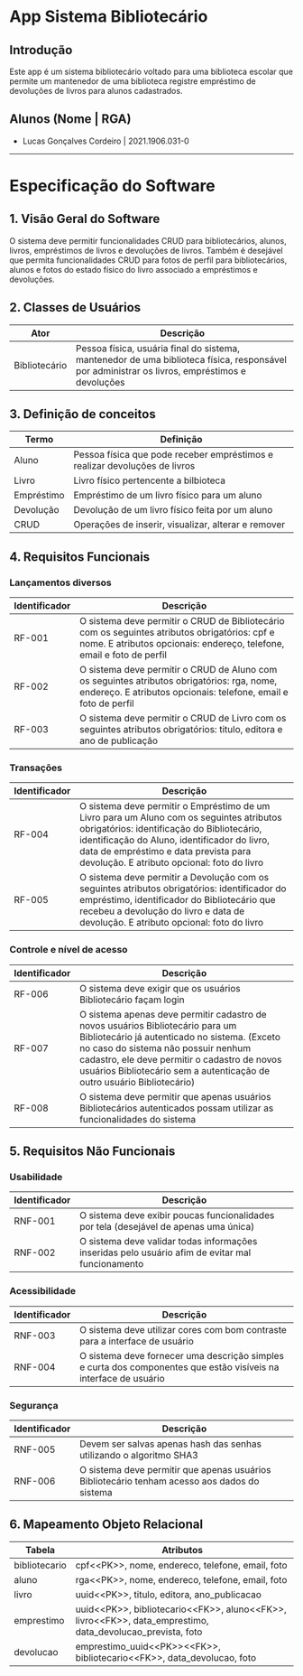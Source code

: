 # App Sistema Bibliotecário

## Introdução
Este app é um sistema bibliotecário voltado para uma biblioteca escolar que permite um mantenedor de uma biblioteca registre empréstimo de devoluções de livros para alunos cadastrados.

## Alunos (Nome | RGA)
- Lucas Gonçalves Cordeiro | 2021.1906.031-0

---

# Especificação do Software

## 1. Visão Geral do Software

O sistema deve permitir funcionalidades CRUD para bibliotecários, alunos, livros, empréstimos de livros e devoluções de livros. Também é desejável que permita funcionalidades CRUD para fotos de perfil para bibliotecários, alunos e fotos do estado físico do livro associado a empréstimos e devoluções.

## 2. Classes de Usuários

| Ator | Descrição |
| - | - |
| Bibliotecário | Pessoa física, usuária final do sistema, mantenedor de uma biblioteca física, responsável por administrar os livros, empréstimos e devoluções

## 3. Definição de conceitos

| Termo | Definição |
| - | - |
| Aluno | Pessoa física que pode receber empréstimos e realizar devoluções de livros |
| Livro | Livro físico pertencente a bilbioteca |
| Empréstimo | Empréstimo de um livro físico para um aluno |
| Devolução | Devolução de um livro físico feita por um aluno |
| CRUD | Operações de inserir, visualizar, alterar e remover |

## 4. Requisitos Funcionais

### <b>Lançamentos diversos</b>
| Identificador | Descrição |
| - | - |
| RF-001 | O sistema deve permitir o CRUD de Bibliotecário com os seguintes atributos obrigatórios: cpf e nome. E atributos opcionais: endereço, telefone, email e foto de perfil |
| RF-002 | O sistema deve permitir o CRUD de Aluno com os seguintes atributos obrigatórios: rga, nome, endereço. E atributos opcionais: telefone, email e foto de perfil |
| RF-003 | O sistema deve permitir o CRUD de Livro com os seguintes atributos obrigatórios: titulo, editora e ano de publicação |

### <b>Transações</b>
| Identificador | Descrição |
| - | - |
| RF-004 | O sistema deve permitir o Empréstimo de um Livro para um Aluno com os seguintes atributos obrigatórios: identificação do Bibliotecário, identificação do Aluno, identificador do livro, data de empréstimo e data prevista para devolução. E atributo opcional: foto do livro |
| RF-005 | O sistema deve permitir a Devolução com os seguintes atributos obrigatórios: identificador do empréstimo, identificador do Bibliotecário que recebeu a devolução do livro e data de devolução. E atributo opcional: foto do livro |

### <b>Controle e nível de acesso</b>
| Identificador | Descrição |
| - | - |
| RF-006 | O sistema deve exigir que os usuários Bibliotecário façam login |
| RF-007 | O sistema apenas deve permitir cadastro de novos usuários Bibliotecário para um Bibliotecário já autenticado no sistema. (Exceto no caso do sistema não possuir nenhum cadastro, ele deve permitir o cadastro de novos usuários Bibliotecário sem a autenticação de outro usuário Bibliotecário) |
| RF-008 | O sistema deve permitir que apenas usuários Bibliotecários autenticados possam utilizar as funcionalidades do sistema |

## 5. Requisitos Não Funcionais

### <b>Usabilidade</b>
| Identificador | Descrição |
| - | - |
| RNF-001 | O sistema deve exibir poucas funcionalidades por tela (desejável de apenas uma única) |
| RNF-002 | O sistema deve validar todas informações inseridas pelo usuário afim de evitar mal funcionamento |

### <b>Acessibilidade</b>
| Identificador | Descrição |
| - | - |
| RNF-003 | O sistema deve utilizar cores com bom contraste para a interface de usuário |
| RNF-004 | O sistema deve fornecer uma descrição simples e curta dos componentes que estão visíveis na interface de usuário |

### <b>Segurança</b>
| Identificador | Descrição |
| - | - |
| RNF-005 | Devem ser salvas apenas hash das senhas utilizando o algoritmo SHA3 |
| RNF-006 | O sistema deve permitir que apenas usuários Bibliotecário tenham acesso aos dados do sistema |

## 6. Mapeamento Objeto Relacional

| Tabela | Atributos |
| - | - |
| bibliotecario | cpf\<\<PK\>\>, nome, endereco, telefone, email, foto |
| aluno | rga\<\<PK\>\>, nome, endereco, telefone, email, foto |
| livro | uuid\<\<PK\>\>, titulo, editora, ano_publicacao |
| emprestimo | uuid\<\<PK\>\>, bibliotecario\<\<FK\>\>, aluno\<\<FK\>\>, livro\<\<FK\>\>, data_emprestimo, data_devolucao_prevista, foto |
| devolucao | emprestimo_uuid\<\<PK\>\>\<\<FK\>\>, bibliotecario\<\<FK\>\>, data_devolucao, foto |